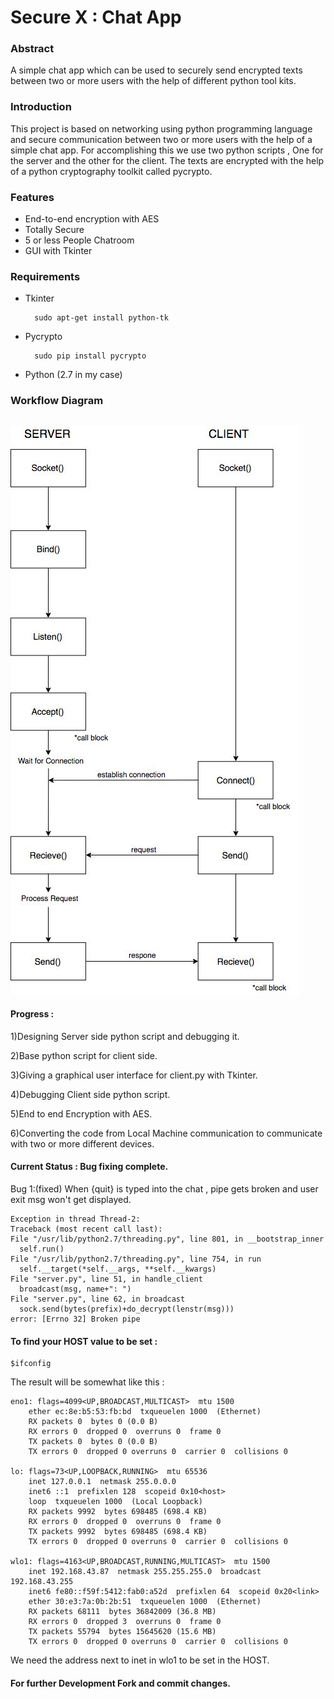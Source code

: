 Secure X : Chat App 
===

### Abstract

A simple chat app which can be used to securely send encrypted texts between two or more users with the help of different python tool kits.

### Introduction

This project is based on networking using python programming language and secure communication between two or more users with the help of a simple chat app. For accomplishing this we use two python scripts , One for the server and the other for the client. The texts are encrypted with the help of a python cryptography toolkit called pycrypto.

### Features

+ End-to-end encryption with AES
+ Totally Secure
+ 5 or less People Chatroom
+ GUI with Tkinter

### Requirements

+ Tkinter
	
		sudo apt-get install python-tk

+ Pycrypto

		sudo pip install pycrypto

+ Python (2.7 in my case)


### Workflow Diagram

## 

![alt text](https://raw.githubusercontent.com/aswinrprasad/ChatApp_PyProject/master/export%20(1).jpg)

#### Progress :
1)Designing Server side python script and debugging it.

2)Base python script for client side.

3)Giving a graphical user interface for client.py with Tkinter.

4)Debugging Client side python script.

5)End to end Encryption with AES.

6)Converting the code from Local Machine communication to communicate with two or more different devices.


#### Current Status : Bug fixing complete.
Bug 1:(fixed) When {quit} is typed into the chat , pipe gets broken and user exit msg won't get displayed.

	Exception in thread Thread-2:
	Traceback (most recent call last):
  	File "/usr/lib/python2.7/threading.py", line 801, in __bootstrap_inner
  	  self.run()
  	File "/usr/lib/python2.7/threading.py", line 754, in run
  	  self.__target(*self.__args, **self.__kwargs)
  	File "server.py", line 51, in handle_client
  	  broadcast(msg, name+": ")
  	File "server.py", line 62, in broadcast
  	  sock.send(bytes(prefix)+do_decrypt(lenstr(msg)))
	error: [Errno 32] Broken pipe

#### To find your HOST value to be set :

	$ifconfig

The result will be somewhat like this :
	
	eno1: flags=4099<UP,BROADCAST,MULTICAST>  mtu 1500
        ether ec:8e:b5:53:fb:bd  txqueuelen 1000  (Ethernet)
        RX packets 0  bytes 0 (0.0 B)
        RX errors 0  dropped 0  overruns 0  frame 0
        TX packets 0  bytes 0 (0.0 B)
        TX errors 0  dropped 0 overruns 0  carrier 0  collisions 0

	lo: flags=73<UP,LOOPBACK,RUNNING>  mtu 65536
        inet 127.0.0.1  netmask 255.0.0.0
        inet6 ::1  prefixlen 128  scopeid 0x10<host>
        loop  txqueuelen 1000  (Local Loopback)
        RX packets 9992  bytes 698485 (698.4 KB)
        RX errors 0  dropped 0  overruns 0  frame 0
        TX packets 9992  bytes 698485 (698.4 KB)
        TX errors 0  dropped 0 overruns 0  carrier 0  collisions 0

	wlo1: flags=4163<UP,BROADCAST,RUNNING,MULTICAST>  mtu 1500
        inet 192.168.43.87  netmask 255.255.255.0  broadcast 192.168.43.255
        inet6 fe80::f59f:5412:fab0:a52d  prefixlen 64  scopeid 0x20<link>
        ether 30:e3:7a:0b:2b:51  txqueuelen 1000  (Ethernet)
        RX packets 68111  bytes 36842009 (36.8 MB)
        RX errors 0  dropped 3  overruns 0  frame 0
        TX packets 55794  bytes 15645620 (15.6 MB)
        TX errors 0  dropped 0 overruns 0  carrier 0  collisions 0

We need the address next to inet in wlo1 to be set in the HOST.


#### For further Development Fork and commit changes. 
